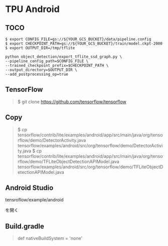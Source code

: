 # TPU Android

## TOCO


```shell
$ export CONFIG_FILE=gs://${YOUR_GCS_BUCKET}/data/pipeline.config
$ export CHECKPOINT_PATH=gs://${YOUR_GCS_BUCKET}/train/model.ckpt-2000
$ export OUTPUT_DIR=/tmp/tflite
```

```shell
python object_detection/export_tflite_ssd_graph.py \
--pipeline_config_path=$CONFIG_FILE \
--trained_checkpoint_prefix=$CHECKPOINT_PATH \
--output_directory=$OUTPUT_DIR \
--add_postprocessing_op=true
```

## TensorFlow

> $ git clone https://github.com/tensorflow/tensorflow


## Copy

> $ cp tensorflow/contrib/lite/examples/android/app/src/main/java/org/tensorflow/demo/DetectorActivity.java tensorflow/examples/android/src/org/tensorflow/demo/DetectorActivity.java
> $ cp tensorflow/contrib/lite/examples/android/app/src/main/java/org/tensorflow/demo/TFLiteObjectDetectionAPIModel.java tensorflow/examples/android/src/org/tensorflow/demo/TFLiteObjectDetectionAPIModel.java


## Android Studio

tensroflow/example/android

を開く

## Build.gradle

> def nativeBuildSystem = 'none'


